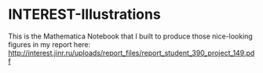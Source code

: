# INTEREST-Illustrations
This is the Mathematica Notebook that I built to produce those nice-looking figures in my report here: http://interest.jinr.ru/uploads/report_files/report_student_390_project_149.pdf

